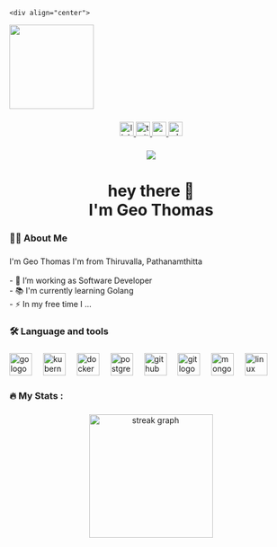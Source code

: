     <div align="center">
  <img height="150" src="https://media.licdn.com/dms/image/D5616AQEntWdXrwdkbg/profile-displaybackgroundimage-shrink_350_1400/0/1706796354483?e=1713398400&v=beta&t=MugpBlw_p_lZuqeJyTNmXNYS_LJYuIT2FkkxKfWl_-A"  />
</div>

###

<div align="center">
  <a href="https://www.linkedin.com/in/geo-thomas-b0107a239/" target="_blank">
    <img src="https://img.shields.io/static/v1?message=LinkedIn&logo=linkedin&label=&color=0077B5&logoColor=white&labelColor=&style=for-the-badge" height="25" alt="linkedin logo"  />
  </a>
  <a href="https://twitter.com/GeoThomas_11" target="_blank">
    <img src="https://img.shields.io/static/v1?message=Twitter&logo=twitter&label=&color=1DA1F2&logoColor=white&labelColor=&style=for-the-badge" height="25" alt="twitter logo"  />
  </a>
  <a href="[geothomas11@gmail.com](https://mail.google.com/mail/u/0/)" target="_blank">
    <img src="https://img.shields.io/static/v1?message=Gmail&logo=gmail&label=&color=D14836&logoColor=white&labelColor=&style=for-the-badge" height="25" alt="gmail logo"  />
  </a>
  <a href="https://api.whatsapp.com/send/?phone=%2B919746359523&text&type=phone_number&app_absent=0" target="_blank">
    <img src="https://img.shields.io/static/v1?message=Whatsapp&logo=whatsapp&label=&color=25D366&logoColor=white&labelColor=&style=for-the-badge" height="25" alt="whatsapp logo"  />
  </a>
</div>

###

<div align="center">
  <img src="https://visitor-badge.laobi.icu/badge?page_id=geothomas11.geothomas11&"  />
</div>

###

<h1 align="center">hey there 👋 <br>I'm Geo Thomas</h1>

###

<h3 align="left">👩‍💻  About Me</h3>

###

<p align="left">I'm Geo Thomas I'm from Thiruvalla, Pathanamthitta<br><br>- 🔭 I’m working as  Software Developer<br>- 📚 I'm currently learning Golang<br>- ⚡ In my free time I ...</p>

###

<h3 align="left">🛠 Language and tools</h3>

###

<div align="left">
  <img src="https://cdn.jsdelivr.net/gh/devicons/devicon/icons/go/go-original.svg" height="40" alt="go logo"  />
  <img width="12" />
  <img src="https://cdn.jsdelivr.net/gh/devicons/devicon/icons/kubernetes/kubernetes-plain.svg" height="40" alt="kubernetes logo"  />
  <img width="12" />
  <img src="https://cdn.jsdelivr.net/gh/devicons/devicon/icons/docker/docker-plain-wordmark.svg" height="40" alt="docker logo"  />
  <img width="12" />
  <img src="https://cdn.jsdelivr.net/gh/devicons/devicon/icons/postgresql/postgresql-original.svg" height="40" alt="postgresql logo"  />
  <img width="12" />
  <img src="https://cdn.jsdelivr.net/gh/devicons/devicon/icons/github/github-original.svg" height="40" alt="github logo"  />
  <img width="12" />
  <img src="https://cdn.jsdelivr.net/gh/devicons/devicon/icons/git/git-original.svg" height="40" alt="git logo"  />
  <img width="12" />
  <img src="https://cdn.jsdelivr.net/gh/devicons/devicon/icons/mongodb/mongodb-original.svg" height="40" alt="mongodb logo"  />
  <img width="12" />
  <img src="https://cdn.jsdelivr.net/gh/devicons/devicon/icons/linux/linux-original.svg" height="40" alt="linux logo"  />
</div>

###

<h3 align="left">🔥   My Stats :</h3>

###

<div align="center">
  <img src="https://streak-stats.demolab.com?user=geothomas11&locale=en&mode=daily&theme=dark&hide_border=false&border_radius=5&order=3" height="220" alt="streak graph"  />
</div>

###
